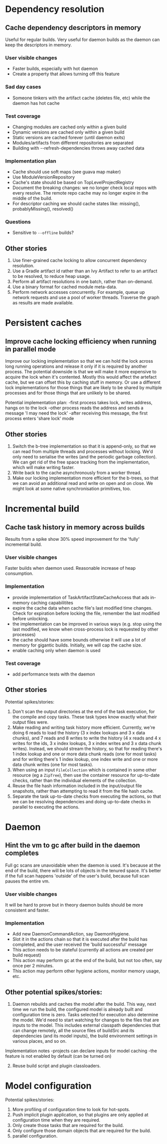 
# Dependency resolution

## Cache dependency descriptors in memory

Useful for regular builds. Very useful for daemon builds as the daemon can keep the descriptors in memory.

### User visible changes

- Faster builds, especially with hot daemon
- Create a property that allows turning off this feature

### Sad day cases

- Someone tinkers with the artifact cache (deletes file, etc) while the daemon has hot cache

### Test coverage

- Changing modules are cached only within a given build
- Dynamic versions are cached only within a given build
- Static versions are cached forever (until daemon exits)
- Modules/artifacts from different repositories are separated
- Building with --refresh-dependencies throws away cached data

### Implementation plan

- Cache should use soft maps (see guava map maker)
- Use ModuleVersionRepository
- Cache's state should be based on TopLevelProjectRegistry
- Document the breaking changes: we no longer check local repos with every resolve. The remote repo cache may no longer expire in the middle of the build.
- For descriptor caching we should cache states like: missing(), probablyMissing(), resolved()

### Questions

- Sensitive to `--offline` builds?

## Other stories

1. Use finer-grained cache locking to allow concurrent dependency resolution.
2. Use a Gradle artifact id rather than an Ivy Artifact to refer to an artifact to be resolved, to reduce heap usage.
3. Perform all artifact resolutions in one batch, rather than on-demand.
4. Use a binary format for cached module meta-data.
5. Perform network accesses concurrently. For example, queue up network requests and use a pool of worker threads. Traverse the graph as results are made
   available.

# Persistent caches

## Improve cache locking efficiency when running in parallel mode

Improve our locking implementation so that we can hold the lock across long running operations and release it only if it is required by another process.
The potential downside is that we will make it more expensive to acquire the lock when it's contented. Mostly this would affect the artefact cache, but we can offset this by caching stuff in memory. Or use a different lock implementations for those things that are likely to be shared by multiple processes and for those things that are unlikely to be shared.

Potential implementation plan:
    -first process takes lock, writes address, hangs on to the lock
    -other process reads the address and sends a message 'I may need the lock'
    -after receiving this message, the first process enters 'share lock' mode

## Other stories

1. Switch the b-tree implementation so that it is append-only, so that we can read from multiple threads and processes without locking. We'd only need to serialise the writes (and the periodic garbage collection). We can get rid of the free space tracking from the implementation, which will make writing faster.
2. Write back to the cache asynchronously from a worker thread.
3. Make our locking implementation more efficient for the b-trees, so that we can avoid an additional read and write on open and on close. We might look at some native synchronisation primitives, too.

# Incremental build

## Cache task history in memory across builds

Results from a spike show 30% speed improvement for the 'fully' incremental build.

### User visible changes

Faster builds when daemon used. Reasonable increase of heap consumption.

### Implementation

- provide implementation of TaskArtifactStateCacheAccess that ads in-memory caching capabilitites
- expire the cache data when cache file's last modified time changes. Check for expiration before locking the file, remember the last modified before unlocking.
- the implementation can be improved in various ways (e.g. stop using the last modified, we know when cross-process lock is requested by other processes)
- the cache should have some bounds otherwise it will use a lot of memory for gigantic builds. Initially, we will cap the cache size.
- enable caching only when daemon is used

### Test coverage

- add performance tests with the daemon

## Other stories

Potential spikes/stories:

1. Don't scan the output directories at the end of the task execution, for the compile and copy tasks. These task types know exactly what their output files were.
2. Make reading and writing task history more efficient.
   Currently, we're doing 6 reads to load the history (3 x index lookups and 3 x data chunks),
   and 7 reads and 8 writes to write the history (4 x reads and 4 x writes for the ids, 3 x index lookups, 3 x index writes and 3 x data chunk writes).
   Instead, we should stream the history, so that for reading there's 1 index lookup and one or more data chunk reads (one for most tasks)
   and for writing there's 1 index lookup, one index write and one or more data chunk writes (one for most tasks).
3. When using an input `FileCollection` which is contained in some other resource (eg a `ZipTree`), then use the container resource for up-to-date checks,
   rather than the individual elements of the collection.
4. Reuse the file hash information included in the input/output file snapshots, rather than attempting to read it from the file hash cache.
5. Separate the task up-to-date checks from executing the actions, so that we can be resolving dependencies and doing up-to-date checks in parallel to executing the actions.

# Daemon

## Hint the vm to gc after build in the daemon completes

Full gc scans are unavoidable when the daemon is used. It's because at the end of the build, there will be lots of objects in the tenured space.
It's better if the full scan happens 'outside' of the user's build, because full scan pauses the entire vm.

### User visible changes

It will be hard to prove but in theory daemon builds should be more consistent and faster.

### Implementation

 - Add new DaemonCommandAction, say DaemonHygiene.
 - Slot it in the actions chain so that it is executed after the build has completed, and the user received the 'build successful' message
 - This action needs to be stateful (currently all actions are created per build request)
 - This action may perform gc at the end of the build, but not too often, say once per 2 minutes.
 - This action may perform other hygiene actions, monitor memory usage, etc.

## Other potential spikes/stories:

1. Daemon rebuilds and caches the model after the build. This way, next time we run the build, the configured model is already built and configuration time is zero.
Tasks selected for execution also determine the model.
We'd need to start watching for changes to the files that are inputs to the model.
This includes external classpath dependencies that can change remotely, all the source files of buildSrc and its dependencies (and its model inputs),
the build environment settings in various places, and so on.

Implementation notes
    -projects can declare inputs for model caching
    -the feature is not enabled by default (can be turned on)

2. Reuse build script and plugin classloaders.

# Model configuration

Potential spikes/stories:

1. More profiling of configuration time to look for hot-spots.
2. Push implicit plugin application, so that plugins are only applied at configuration time when they are required.
3. Only create those tasks that are required for the build.
4. Only configure those domain objects that are required for the build.
5. parallel configuration.
